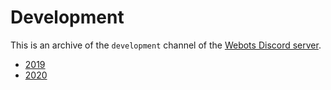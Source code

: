 # Development

This is an archive of the `development` channel of the [Webots Discord server](https://discordapp.com/invite/nTWbN9m).

  - [2019](development-2019.md)
  - [2020](development-2020.md)
